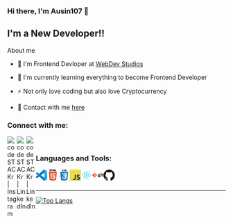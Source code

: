 ### Hi there, I'm Ausin107 👋 


## I'm a New Developer!!
About me

- 💼 I'm Frontend Devloper at [WebDev Studios][workplace]

- 🔭 I'm currently learning everything to become Frontend Developer

- ⚡ Not only love coding but also love Cryptocurrency  

- 💬 Contact with me [here][facebook]

### Connect with me:
[<img align="left" alt="codeSTACKr | Instagram" width="22px" src="https://cdn.jsdelivr.net/npm/simple-icons@3.13.0/icons/facebook.svg" />][facebook]
[<img align="left" alt="codeSTACKr | LinkedIn" width="22px" src="https://cdn.jsdelivr.net/npm/simple-icons@v3/icons/linkedin.svg" />][linkedin]
[<img align="left" alt="codeSTACKr | LinkedIn" width="22px" src="https://cdn.jsdelivr.net/npm/simple-icons@3.13.0/icons/stackoverflow.svg" />][stackoverflow]
<br />

### Languages and Tools:

<img align="left" alt="Visual Studio Code" width="26px" src="https://raw.githubusercontent.com/github/explore/80688e429a7d4ef2fca1e82350fe8e3517d3494d/topics/visual-studio-code/visual-studio-code.png" />
<img align="left" alt="HTML5" width="26px" src="https://raw.githubusercontent.com/github/explore/80688e429a7d4ef2fca1e82350fe8e3517d3494d/topics/html/html.png" />
<img align="left" alt="CSS3" width="26px" src="https://raw.githubusercontent.com/github/explore/80688e429a7d4ef2fca1e82350fe8e3517d3494d/topics/css/css.png" />
<img align="left" alt="JavaScript" width="26px" src="https://raw.githubusercontent.com/github/explore/80688e429a7d4ef2fca1e82350fe8e3517d3494d/topics/javascript/javascript.png" />
<img align="left" alt="React" width="26px" src="https://raw.githubusercontent.com/github/explore/80688e429a7d4ef2fca1e82350fe8e3517d3494d/topics/react/react.png" />
<img align="left" alt="Git" width="26px" src="https://raw.githubusercontent.com/github/explore/80688e429a7d4ef2fca1e82350fe8e3517d3494d/topics/git/git.png" />
<img align="left" alt="GitHub" width="26px" src="https://raw.githubusercontent.com/github/explore/78df643247d429f6cc873026c0622819ad797942/topics/github/github.png" />

<br />
<br />


<!-- ### 📕 Latest Blog Posts -->

<!-- BLOG-POST-LIST:START -->
<!-- BLOG-POST-LIST:END -->

---
[![Top Langs](https://github-readme-stats.vercel.app/api/top-langs/?username=ausin107&layout=compact)](https://github.com/anuraghazra/github-readme-stats)

[linkedin]: https://linkedin.com/in/quinguyen107
[facebook]: https://www.facebook.com/quinguyen107
[stackoverflow]: https://stackoverflow.com/users/16989659/ausin
[workplace]: https://www.facebook.com/webdevstudios.org